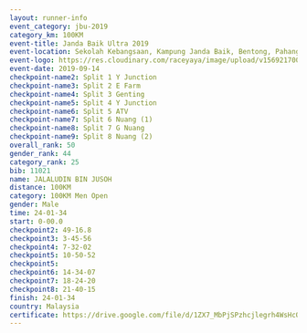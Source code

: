 ```yaml
---
layout: runner-info 
event_category: jbu-2019 
category_km: 100KM 
event-title: Janda Baik Ultra 2019
event-location: Sekolah Kebangsaan, Kampung Janda Baik, Bentong, Pahang, Malaysia 
event-logo: https://res.cloudinary.com/raceyaya/image/upload/v1569217009/logo/janda-baik_vch1pc.jpg 
event-date: 2019-09-14 
checkpoint-name2: Split 1 Y Junction 
checkpoint-name3: Split 2 E Farm 
checkpoint-name4: Split 3 Genting 
checkpoint-name5: Split 4 Y Junction 
checkpoint-name6: Split 5 ATV 
checkpoint-name7: Split 6 Nuang (1) 
checkpoint-name8: Split 7 G Nuang 
checkpoint-name9: Split 8 Nuang (2) 
overall_rank: 50
gender_rank: 44
category_rank: 25
bib: 11021
name: JALALUDIN BIN JUSOH
distance: 100KM
category: 100KM Men Open
gender: Male
time: 24-01-34
start: 0-00.0
checkpoint2: 49-16.8
checkpoint3: 3-45-56
checkpoint4: 7-32-02
checkpoint5: 10-50-52
checkpoint5: 
checkpoint6: 14-34-07
checkpoint7: 18-24-20
checkpoint8: 21-40-15
finish: 24-01-34
country: Malaysia
certificate: https://drive.google.com/file/d/1ZX7_MbPjSPzhcjlegrh4WsHcOwb7nmm3/view?usp=sharing
---
```


